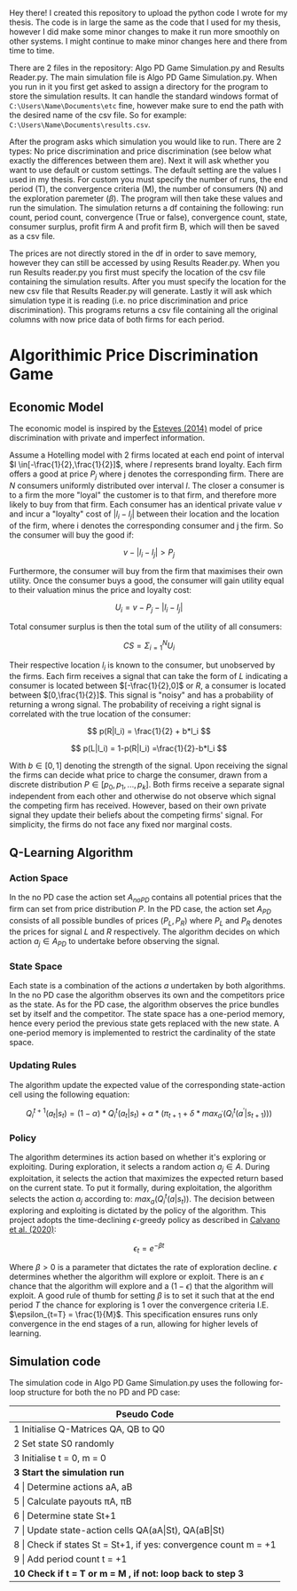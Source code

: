 Hey there! I created this repository to upload the python code I wrote for my thesis. The code is in large the same as the code that I used for my thesis, however I did make some minor changes to make it run more smoothly on other systems. I might continue to make minor changes here and there from time to time.

There are 2 files in the repository: Algo PD Game Simulation.py and Results Reader.py. The main simulation file is Algo PD Game Simulation.py. When you run in it you first get asked to assign a directory for the program to store the simulation results. It can handle the standard windows format of `C:\Users\Name\Documents\etc` fine, however make sure to end the path with the desired name of the csv file. So for example: `C:\Users\Name\Documents\results.csv`. 

After the program asks which simulation you would like to run. There are 2 types: No price discrimination and price discrimination (see below what exactly the differences between them are). Next it will ask whether you want to use default or custom settings. The default setting are the values I used in my thesis. For custom you must specify the number of runs, the end period (T), the convergence criteria (M), the number of consumers (N) and the exploration paremeter ($\beta$). The program will then take these values and run the simulation. The simulation returns a df containing the following: run count, period count, convergence (True or false), convergence count, state, consumer surplus, profit firm A and profit firm B, which will then be saved as a csv file. 

The prices are not directly stored in the df in order to save memory, however they can still be accessed by using Results Reader.py. When you run Results reader.py you first must specify the location of the csv file containing the simulation results. After you must specify the location for the new csv file that Results Reader.py will generate. Lastly it will ask which simulation type it is reading (i.e. no price discrimination and price discrimination). This programs returns a csv file containing all the original columns with now price data of both firms for each period.


# Algorithimic Price Discrimination Game



## Economic Model

The economic model is inspired by the [Esteves (2014)](https://onlinelibrary-wiley-com.tilburguniversity.idm.oclc.org/doi/full/10.1111/sjoe.12061) model of price discrimination with private and imperfect information. 

Assume a Hotelling model with 2 firms located at each end point of interval $l \in[-\frac{1}{2},\frac{1}{2}]$, where $l$ represents brand loyalty. Each firm offers a good at price $P_j$ where j denotes the corresponding firm. There are $N$ consumers uniformly distributed over interval $l$. The closer a consumer is to a firm the more "loyal" the customer is to that firm, and therefore more likely to buy from that firm. Each consumer has an identical private value $v$ and incur a "loyalty" cost of $|l_i-l_j|$ between their location and the location of the firm, where i denotes the corresponding consumer and j the firm. So the consumer will buy the good if:

$$
 v-|l_i-l_j| > P_j
$$

Furthermore, the consumer will buy from the firm that maximises their own utility. Once the consumer buys a good, the consumer will gain utility equal to  their valuation minus the price and loyalty cost:

$$
 U_i = v  - P_j - |l_i-l_j|
$$

Total consumer surplus is then the total sum of the utility of all consumers:

$$
CS = \Sigma_{i=1}^N U_i  
$$

Their respective location $l_i$ is known to the consumer, but unobserved by the firms. Each firm receives a signal that can take the form of $L$ indicating a consumer is located between $[-\frac{1}{2},0]$ or $R$, a consumer is located between $[0,\frac{1}{2}]$. This signal is "noisy" and has a probability of returning a wrong signal. The probability of receiving a right signal is correlated with the true location of the consumer:

$$
p(R|l_i) = \frac{1}{2} + b*l_i 
$$

$$
p(L|l_i) = 1-p(R|l_i) =\frac{1}{2}-b*l_i 
$$

With $b \in [0,1]$ denoting the strength of the signal. Upon receiving the signal the firms can decide what price to charge the consumer, drawn from a discrete distribution $P \in [p_0,p_1,...,p_k]$. Both firms receive a separate signal independent from each other and otherwise do not observe which signal the competing firm has received. However, based on their own private signal they update their beliefs about the competing firms' signal. For simplicity, the firms do not face any fixed nor marginal costs.



## Q-Learning Algorithm

### Action Space

In the no PD case the action set $A_{noPD}$ contains all potential prices that the firm can set from price distribution $P$. In the PD case, the action set $A_{PD}$ consists of all possible bundles of prices $(P_L,P_R)$ where $P_L$ and $P_R$ denotes the prices for signal $L$ and $R$ respectively. The algorithm decides on which action $a_j \in A_{PD}$ to undertake  before observing the signal.

### State Space

Each state is a combination of the actions $a$ undertaken by both algorithms. In the no PD case the algorithm observes its own and the competitors price as the state. As for the PD case, the algorithm observes the price bundles set by itself and the competitor. The state space has a one-period memory, hence every period the previous state gets replaced with the new state. A one-period memory is implemented to restrict the cardinality of the state space. 

### Updating Rules

The algorithm update the expected value of the corresponding state-action cell using the following equation:

$$
 Q_i^{t+1}(a_t|s_t) = (1-\alpha)*Q_i^t(a_t|s_t) + \alpha * (\pi_{t+1} + \delta * max_{a^\prime}(Q_i^t(a^\prime|s_{t+1})))
$$
### Policy

The algorithm determines its action based on whether it's exploring or exploiting. During exploration, it selects a random action $a_j \in A$. During exploitation, it selects the action that maximizes the expected return based on the current state. To put it formally, during exploitation, the algorithm selects the action $a_j$ according to: $max_a(Q^t_i(a|s_t))$. The decision between exploring and exploiting is dictated by the policy of the algorithm. This project adopts the time-declining $\epsilon$-greedy policy as described in [Calvano et al. (2020)](https://www-aeaweb-org.tilburguniversity.idm.oclc.org/articles?id=10.1257/aer.20190623):

$$
\epsilon_t = e^{-\beta t}
$$

 Where $\beta > 0$ is a parameter that dictates the rate of exploration decline. $\epsilon$ determines whether the algorithm will explore or exploit. There is an $\epsilon$ chance that the algorithm will explore and a $(1-\epsilon)$ that the algorithm will exploit. A good rule of thumb for setting $\beta$ is to set it such that at the end period $T$ the chance for exploring is 1 over the convergence criteria I.E. $\epsilon_{t=T} = \frac{1}{M}$. This specification ensures runs only convergence in the end stages of a run, allowing for higher levels of learning.

## Simulation code

The simulation code in Algo PD Game Simulation.py uses the following for-loop structure for both the no PD and PD case:

| Pseudo Code                                                      |
|------------------------------------------------------------------|
| 1 Initialise Q-Matrices QA, QB to Q0                             |
| 2 Set state S0 randomly                                          |
| 3 Initialise t = 0, m = 0                                        |
| **3 Start the simulation run**                                   |
| 4 \| Determine actions aA, aB                                    |
| 5 \| Calculate payouts πA, πB                                    |
| 6 \| Determine state St+1                                        |
| 7 \| Update state-action cells QA(aA\|St), QA(aB\|St)            |
| 8 \| Check if states St = St+1, if yes: convergence count m = +1 |
| 9 \| Add period count t = +1                                     |
| **10 Check if t = T or m = M , if not: loop back to step 3**     |

